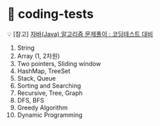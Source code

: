 # 🧵 coding-tests
💡 [참고]
[자바(Java) 알고리즘 문제풀이 : 코딩테스트 대비](https://www.inflearn.com/course/%EC%9E%90%EB%B0%94-%EC%95%8C%EA%B3%A0%EB%A6%AC%EC%A6%98-%EB%AC%B8%EC%A0%9C%ED%92%80%EC%9D%B4-%EC%BD%94%ED%85%8C%EB%8C%80%EB%B9%84/dashboard) 
  
1. String
2. Array (1, 2차원)
3. Two pointers, Sliding window
4. HashMap, TreeSet
5. Stack, Queue
6. Sorting and Searching
7. Recursive, Tree, Graph
8. DFS, BFS
9. Greedy Algorithm
10. Dynamic Programming
